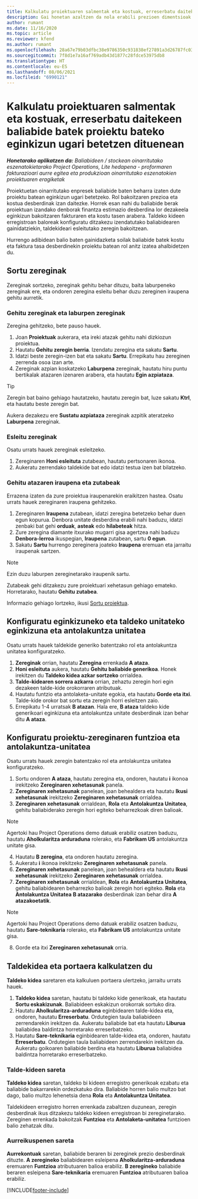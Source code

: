 ```yaml
---
title: Kalkulatu proiektuaren salmentak eta kostuak, erreserbatu daitekeen baliabide batek proiektu bateko eginkizun ugari betetzen dituenean
description: Gai honetan azaltzen da nola erabili prezioen dimentsioak proiektu bateko eginkizun ugari betetzen dituen baliabide baten prezioei eta kostuei buruzko estimazioak onartzeko.
author: rumant
ms.date: 11/16/2020
ms.topic: article
ms.reviewer: kfend
ms.author: rumant
ms.openlocfilehash: 28a67e79b03dfbc38e9786350c931838ef27891a3d26787fc0334e0572528228
ms.sourcegitcommit: 7f8d1e7a16af769adb43d1877c28fdce53975db8
ms.translationtype: HT
ms.contentlocale: eu-ES
ms.lasthandoff: 08/06/2021
ms.locfileid: "6990121"
---
```

# <a name="estimate-project-sales-and-costs-when-a-bookable-resource-fills-multiple-roles-on-a-project"></a>Kalkulatu proiektuaren salmentak eta kostuak, erreserbatu daitekeen baliabide batek proiektu bateko eginkizun ugari betetzen dituenean 

_**Honetarako aplikatzen da:** Baliabideen / stockean oinarritutako eszenatokietarako Project Operations, Lite hedapena - proformaren fakturazioari aurre egitea eta produkzioan oinarritutako eszenatokien proiektuaren eragiketak_ 

Proiektuetan oinarritutako enpresek baliabide baten beharra izaten dute proiektu batean eginkizun ugari betetzeko. Rol bakoitzaren prezioa eta kostua desberdinak izan daitezke. Horrek esan nahi du baliabide berak proiektuan izandako denborak finantza estimazio desberdina lor dezakeela eginkizun bakoitzaren fakturaren eta kostu tasen arabera. Taldeko kideen erregistroan baloreak konfiguratu ditzakezu izendatutako baliabidearen gainidatziekin, taldekideari esleitutako zeregin bakoitzean.

Hurrengo adibidean balio baten gainidazketa soilak baliabide batek kostu eta faktura tasa desberdinekin proiektu batean rol anitz izatea ahalbidetzen du.

## <a name="create-tasks"></a>Sortu zereginak
Zereginak sortzeko, zereginak gehitu behar dituzu, baita laburpeneko zereginak ere, eta ondoren zeregina esleitu behar duzu zereginen iraupena gehitu aurretik. 

### <a name="add-tasks-and-summary-tasks"></a>Gehitu zereginak eta laburpen zereginak
Zeregina gehitzeko, bete pauso hauek.

1. Joan **Proiektuak** aukerara, eta ireki atazak gehitu nahi dizkiozun proiektua.
2. Hautatu **Gehitu zeregin berria**. Izendatu zeregina eta sakatu **Sartu**.
3. Idatzi beste zeregin-izen bat eta sakatu **Sartu**. Errepikatu hau zereginen zerrenda osoa izan arte.
3. Zereginak azpian koskatzeko **Laburpena** zereginak, hautatu hiru puntu bertikalak atazaren izenaren arabera, eta hautatu **Egin azpiataza**. 

  > [!TIP]
  > Zeregin bat baino gehiago hautatzeko, hautatu zeregin bat, luze sakatu **Ktrl**, eta hautatu beste zeregin bat.
  >
  > Aukera dezakezu ere **Sustatu azpiataza** zereginak azpitik ateratzeko **Laburpena** zereginak.

### <a name="assign-tasks"></a>Esleitu zereginak

Osatu urrats hauek zereginak esleitzeko.

1. Zereginaren **Honi esleituta** zutabean, hautatu pertsonaren ikonoa.
2. Aukeratu zerrendako taldekide bat edo idatzi testua izen bat bilatzeko.

### <a name="add-task-duration-and-columns"></a>Gehitu atazaren iraupena eta zutabeak

Errazena izaten da zure proiektua iraupenarekin eraikitzen hastea. Osatu urrats hauek zereginaren iraupena gehitzeko.

1. Zereginaren **Iraupena** zutabean, idatzi zeregina betetzeko behar duen egun kopurua. Denbora unitate desberdina erabili nahi baduzu, idatzi zenbaki bat gehi **orduak**, **asteak** edo **hilabeteak** hitza.
2. Zure zeregina diamante itxurako mugarri gisa agertzea nahi baduzu **Denbora-lerroa** ikuspegian, **Iraupena** zutabean, sartu **0 egun**.
3. Sakatu **Sartu** hurrengo zereginera joateko **Iraupena** eremuan eta jarraitu iraupenak sartzen.

  > [!NOTE]
  > Ezin duzu laburpen zereginetarako iraupenik sartu.

Zutabeak gehi ditzakezu zure proiektuari xehetasun gehiago emateko. Horretarako, hautatu **Gehitu zutabea**. 

Informazio gehiago lortzeko, ikusi [Sortu proiektua](https://support.microsoft.com/en-us/office/create-a-project-a5b5e823-fb2e-45fd-be00-7d84422d9749).

## <a name="set-up-the-role-and-organization-unit-for-a-generic-project-team-member"></a>Konfiguratu eginkizuneko eta taldeko unitateko eginkizuna eta antolakuntza unitatea
Osatu urrats hauek taldekide generiko batentzako rol eta antolakuntza unitatea konfiguratzeko.

1. **Zereginak** orrian, hautatu **Zeregina** errenkada **A ataza**. 
2. **Honi esleituta** aukera, hautatu **Gehitu baliabide generikoa**. Honek irekitzen du **Taldeko kidea azkar sortzeko** orrialdea.
3. **Talde-kidearen sorrera azkarra** orrian, zehaztu zeregin hori egin dezakeen talde-kide orokorraren atributuak.
4. Hautatu funtzio eta antolaketa-unitate egokia, eta hautatu **Gorde eta itxi**. Talde-kide orokor bat sortu eta zeregin horri esleitzen zaio. 
5. Errepikatu 1-4 urratsak **B atazan**. Hala ere, **B ataza** taldeko kide generikoari eginkizuna eta antolakuntza unitate desberdinak izan behar ditu **A ataza**. 

## <a name="set-up-the-role-and-organization-unit-for-a-project-task"></a>Konfiguratu proiektu-zereginaren funtzioa eta antolakuntza-unitatea
Osatu urrats hauek zeregin batentzako rol eta antolakuntza unitatea konfiguratzeko.

1. Sortu ondoren **A ataza**, hautatu zeregina eta, ondoren, hautatu **i** ikonoa irekitzeko **Zereginaren xehetasunak** panela. 
2. **Zereginaren xehetasunak** panelean, joan behealdera eta hautatu **Ikusi xehetasunak** irekitzeko **Zereginaren xehetasunak** orrialdea.
3. **Zereginaren xehetasunak** orrialdean, **Rola** eta **Antolakuntza Unitatea**, gehitu baliabiderako zeregin hori egiteko beharrezkoak diren balioak. 

  > [!NOTE]
  > Agertoki hau Project Operations demo datuak erabiliz osatzen baduzu, hautatu **Aholkularitza arduraduna** rolerako, eta **Fabrikam US** antolakuntza unitate gisa.

4. Hautatu **B zeregina**, eta ondoren hautatu zeregina.
5. Aukeratu **i** ikonoa irekitzeko **Zereginaren xehetasunak** panela. 
6. **Zereginaren xehetasunak** panelean, joan behealdera eta hautatu **Ikusi xehetasunak** irekitzeko **Zereginaren xehetasunak** orrialdea.
7. **Zereginaren xehetasunak** orrialdean, **Rola** eta **Antolakuntza Unitatea**, gehitu baliabidearen beharrezko balioak zeregin hori egiteko. **Rola** eta **Antolakuntza Unitatea** **B atazarako** desberdinak izan behar dira **A atazakoetatik**. 

  > [!NOTE]
  > Agertoki hau Project Operations demo datuak erabiliz osatzen baduzu, hautatu **Sare-teknikaria** rolerako, eta **Fabrikam US** antolakuntza unitate gisa.

8. Gorde eta itxi **Zereginaren xehetasunak** orria. 

## <a name="team-member-and-estimates-behavior"></a>Taldekidea eta portaera kalkulatzen du 
**Taldeko kidea** saretaren eta kalkuluen portaera ulertzeko, jarraitu urrats hauek.

1. **Taldeko kidea** saretan, hautatu bi taldeko kide generikoak, eta hautatu **Sortu eskakizunak**. Baliabideen eskakizun orokorrak sortuko dira. 
2. Hautatu **Aholkularitza-arduraduna** eginbidearen talde-kidea eta, ondoren, hautatu **Erreserbatu**. Ordutegien taula baliabideen zerrendarekin irekitzen da. Aukeratu baliabide bat eta hautatu **Liburua** baliabidea baldintza horretarako erreserbatzeko.
3. Hautatu **Sare-teknikaria** eginbidearen talde-kidea eta, ondoren, hautatu **Erreserbatu**. Ordutegien taula baliabideen zerrendarekin irekitzen da. Aukeratu goikoaren baliabide berdina eta hautatu **Liburua** baliabidea baldintza horretarako erreserbatzeko.

### <a name="team-member-grid"></a>Talde-kideen sareta 

**Taldeko kidea** saretan, taldeko bi kideen erregistro generikoak ezabatu eta baliabide bakarrarekin ordezkatuko dira. Baliabide horren balio multzo bat dago, balio multzo lehenetsia dena **Rola** eta **Antolakuntza Unitatea**.

Taldekideen erregistro horren errenkada zabaltzen duzunean, zeregin desberdinak ikus ditzakezu taldeko kideen erregistroan bi zereginetarako. Zereginen errenkada bakoitzak **Funtzioa** eta **Antolaketa-unitatea** funtzioen balio zehatzak ditu. 

### <a name="estimates-grid"></a>Aurreikuspenen sareta 

**Aurrekontuak** saretan, baliabide beraren bi zereginek prezio desberdinak dituzte. **A zeregineko** baliabidearen esleipena **Aholkularitza-arduraduna** eremuaren **Funtzioa** atributuaren balioa erabiliz. **B zeregineko** baliabide beraren esleipena **Sare-teknikaria** eremuaren **Funtzioa** atributuaren balioa erabiliz.


[!INCLUDE[footer-include](../includes/footer-banner.md)]
